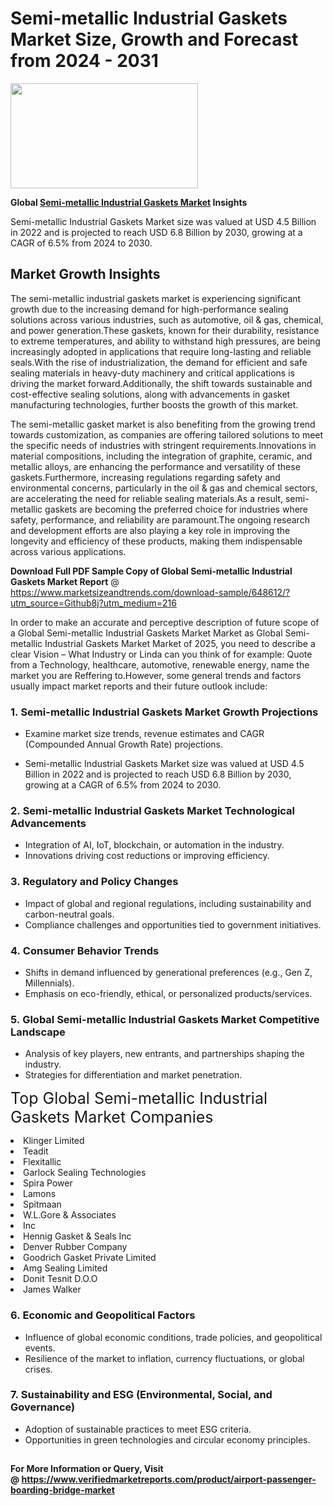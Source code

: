 <H1>Semi-metallic Industrial Gaskets Market Size, Growth and Forecast from 2024 - 2031</H1><img class="aligncenter size-medium wp-image-584254" src="https://thirdeyenews.in/wp-content/uploads/2024/09/Global-Market-Research-300x168.jpeg" alt="" width="300" height="168" /><p><strong>Global&nbsp;<a href="https://www.marketsizeandtrends.com/download-sample/648612/?utm_source=Github8j?utm_medium=216">Semi-metallic Industrial Gaskets Market</a> Insights</strong></p><p>Semi-metallic Industrial Gaskets Market size was valued at USD 4.5 Billion in 2022 and is projected to reach USD 6.8 Billion by 2030, growing at a CAGR of 6.5% from 2024 to 2030.</p><p><h2>Market Growth Insights</h2> <p>The semi-metallic industrial gaskets market is experiencing significant growth due to the increasing demand for high-performance sealing solutions across various industries, such as automotive, oil & gas, chemical, and power generation.These gaskets, known for their durability, resistance to extreme temperatures, and ability to withstand high pressures, are being increasingly adopted in applications that require long-lasting and reliable seals.With the rise of industrialization, the demand for efficient and safe sealing materials in heavy-duty machinery and critical applications is driving the market forward.Additionally, the shift towards sustainable and cost-effective sealing solutions, along with advancements in gasket manufacturing technologies, further boosts the growth of this market.</p> <p>The semi-metallic gasket market is also benefiting from the growing trend towards customization, as companies are offering tailored solutions to meet the specific needs of industries with stringent requirements.Innovations in material compositions, including the integration of graphite, ceramic, and metallic alloys, are enhancing the performance and versatility of these gaskets.Furthermore, increasing regulations regarding safety and environmental concerns, particularly in the oil & gas and chemical sectors, are accelerating the need for reliable sealing materials.As a result, semi-metallic gaskets are becoming the preferred choice for industries where safety, performance, and reliability are paramount.The ongoing research and development efforts are also playing a key role in improving the longevity and efficiency of these products, making them indispensable across various applications.<p><span class=""><strong>Download Full PDF Sample Copy of Global Semi-metallic Industrial Gaskets Market Report</strong> @ <a href="https://www.marketsizeandtrends.com/download-sample/648612/?utm_source=Github8j?utm_medium=216" target="_blank">https://www.marketsizeandtrends.com/download-sample/648612/?utm_source=Github8j?utm_medium=216</a></span></p><p>In order to make an accurate and perceptive description of future scope of a Global&nbsp;Semi-metallic Industrial Gaskets Market Market as Global&nbsp;Semi-metallic Industrial Gaskets Market Market of 2025, you need to describe a clear Vision &ndash; What Industry or Linda can you think of for example: Quote from a Technology, healthcare, automotive, renewable energy, name the market you are Reffering to.However, some general trends and factors usually impact market reports and their future outlook include:</p><h3>1.&nbsp;<strong>Semi-metallic Industrial Gaskets Market Growth Projections</strong></h3><ul><li>Examine market size trends, revenue estimates and CAGR (Compounded Annual Growth Rate) projections.</li><li><p>Semi-metallic Industrial Gaskets Market size was valued at USD 4.5 Billion in 2022 and is projected to reach USD 6.8 Billion by 2030, growing at a CAGR of 6.5% from 2024 to 2030.</p></li></ul><h3>2.&nbsp;<strong>Semi-metallic Industrial Gaskets Market Technological Advancements</strong></h3><ul><li>Integration of AI, IoT, blockchain, or automation in the industry.</li><li>Innovations driving cost reductions or improving efficiency.</li></ul><h3>3.&nbsp;<strong>Regulatory and Policy Changes</strong></h3><ul><li>Impact of global and regional regulations, including sustainability and carbon-neutral goals.</li><li>Compliance challenges and opportunities tied to government initiatives.</li></ul><h3>4.&nbsp;<strong>Consumer Behavior Trends</strong></h3><ul><li>Shifts in demand influenced by generational preferences (e.g., Gen Z, Millennials).</li><li>Emphasis on eco-friendly, ethical, or personalized products/services.</li></ul><h3>5.&nbsp;<strong>Global Semi-metallic Industrial Gaskets Market Competitive Landscape</strong></h3><ul><li>Analysis of key players, new entrants, and partnerships shaping the industry.</li><li>Strategies for differentiation and market penetration.</li></ul><p data-pm-slice="1 1 []"><span style="color: inherit; font-family: inherit; font-size: 25px;">Top Global Semi-metallic Industrial Gaskets Market Companies</span></p><div class="" data-test-id=""><p><li>Klinger Limited</li><li> Teadit</li><li> Flexitallic</li><li> Garlock Sealing Technologies</li><li> Spira Power</li><li> Lamons</li><li> Spitmaan</li><li> W.L.Gore & Associates</li><li> Inc</li><li> Hennig Gasket & Seals Inc</li><li> Denver Rubber Company</li><li> Goodrich Gasket Private Limited</li><li> Amg Sealing Limited</li><li> Donit Tesnit D.O.O</li><li> James Walker</li></p></div><h3>6.&nbsp;<strong>Economic and Geopolitical Factors</strong></h3><ul><li>Influence of global economic conditions, trade policies, and geopolitical events.</li><li>Resilience of the market to inflation, currency fluctuations, or global crises.</li></ul><h3>7.&nbsp;<strong>Sustainability and ESG (Environmental, Social, and Governance)</strong></h3><ul><li>Adoption of sustainable practices to meet ESG criteria.</li><li>Opportunities in green technologies and circular economy principles.</li></ul><h2><strong style="font-size: 14px;">For More Information or Query, Visit @&nbsp;</strong><a style="background-color: #ffffff; font-size: 14px;" href="https://www.marketsizeandtrends.com/report/semi-metallic-industrial-gaskets-market/" target="_blank">https://www.verifiedmarketreports.com/product/airport-passenger-boarding-bridge-market</a></h2>
